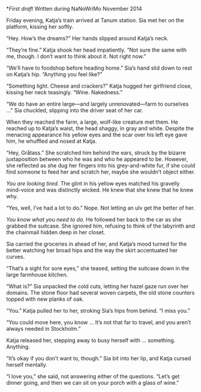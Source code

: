 **First draft* Written during NaNoWriMo November 2014

Friday evening, Katja’s train arrived at Tanum station. Sia met her on the platform, kissing her softly.

“Hey. How’s the dreams?” Her hands slipped around Katja’s neck.

“They’re fine.” Katja shook her head impatiently. “Not sure the same with me, though. I don’t want to think about it. Not right now.”

“We’ll have to foodshop before heading home.” Sia’s hand slid down to rest on Katja’s hip. “Anything you feel like?”

“Something light. Cheese and crackers?” Katja hugged her girlfriend close, kissing her neck teasingly. “Wine. Nakedness.”

“We do have an entire large—and largely unrenovated—farm to ourselves …” Sia chuckled, slipping into the driver seat of her car.

When they reached the farm, a large, wolf-like creature met them. He reached up to Katja’s waist, the head shaggy, in gray and white. Despite the menacing appearance his yellow eyes and the scar over his left eye gave him, he whuffled and nosed at Katja.

“Hey, Gråtass.” She scratched him behind the ears, struck by the bizarre juxtaposition between who he was and who he appeared to be. However, she reflected as she dug her fingers into his grey-and-white fur, if she could find someone to feed her and scratch her, maybe she wouldn’t object either.

*You are looking tired.* The glint in his yellow eyes matched his gravelly mind-voice and was distinctly wicked. He knew that she knew that he knew why.

“Yes, well, I’ve had a lot to do.” Nope. Not letting an ulv get the better of her.

*You know what you need to do.* He followed her back to the car as she grabbed the suitcase. She ignored him, refusing to think of the labyrinth and the chainmail hidden deep in her closet.

Sia carried the groceries in ahead of her, and Katja’s mood turned for the better watching her broad hips and the way the skirt accentuated her curves.

“That’s a sight for sore eyes,” she teased, setting the suitcase down in the large farmhouse kitchen.

“What is?” Sia unpacked the cold cuts, letting her hazel gaze run over her domains. The stone floor had several woven carpets, the old stone counters topped with new planks of oak.

“You.” Katja pulled her to her, stroking Sia’s hips from behind. “I miss you.”

“You could move here, you know … It’s not that far to travel, and you aren’t always needed in Stockholm.”

Katja released her, stepping away to busy herself with … something. Anything.

“It’s okay if you don’t want to, though.” Sia bit into her lip, and Katja cursed herself mentally.

“I love you,” she said, not answering either of the questions. “Let’s get dinner going, and then we can sit on your porch with a glass of wine.”

